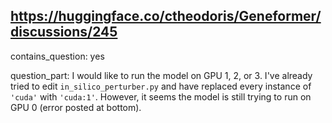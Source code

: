 ## https://huggingface.co/ctheodoris/Geneformer/discussions/245

contains_question: yes

question_part: I would like to run the model on GPU 1, 2, or 3. I've already tried to edit `in_silico_perturber.py` and have replaced every instance of `'cuda'` with `'cuda:1'`. However, it seems the model is still trying to run on GPU 0 (error posted at bottom).